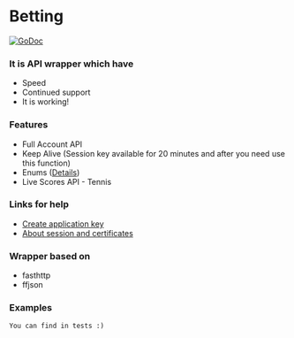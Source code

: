 # Betting

[![GoDoc](https://godoc.org/github.com/ollie-cox/betting?status.svg)](https://godoc.org/github.com/ollie-cox/betting)

### It is API wrapper which have
- Speed
- Continued support
- It is working!

### Features
- Full Account API
- Keep Alive (Session key available for 20 minutes and after you need use this function)
- Enums ([Details](https://api.developer.betfair.com/services/webapps/docs/display/1smk3cen4v3lu3yomq5qye0ni/Betting+Enums))
- Live Scores API - Tennis

### Links for help
- [Create application key](http://docs.developer.betfair.com/docs/display/1smk3cen4v3lu3yomq5qye0ni/Application+Keys)
- [About session and certificates](http://docs.developer.betfair.com/docs/display/1smk3cen4v3lu3yomq5qye0ni/Non-Interactive+%28bot%29+login)

### Wrapper based on
- fasthttp
- ffjson

### Examples
```
You can find in tests :)
```
